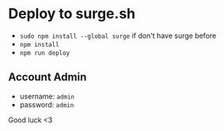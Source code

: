 # Deploy to surge.sh

- `sudo npm install --global surge` if don't have surge before
- `npm install`
- `npm run deploy`

## Account Admin
- username: `admin`
- password: `admin`

Good luck <3
